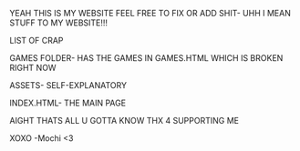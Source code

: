 YEAH THIS IS MY WEBSITE
FEEL FREE TO FIX OR ADD SHIT- UHH I MEAN STUFF TO MY WEBSITE!!!

LIST OF CRAP
  
  GAMES FOLDER- HAS THE GAMES IN GAMES.HTML WHICH IS BROKEN RIGHT NOW
  
  ASSETS- SELF-EXPLANATORY
  
  INDEX.HTML- THE MAIN PAGE

AIGHT THATS ALL U GOTTA KNOW THX 4 SUPPORTING ME

XOXO
-Mochi <3
